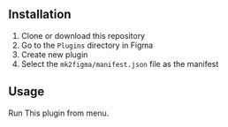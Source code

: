 ## Installation

1. Clone or download this repository
2. Go to the `Plugins` directory in Figma
3. Create new plugin
4. Select the `mk2figma/manifest.json` file as the manifest

## Usage
Run This plugin from menu.